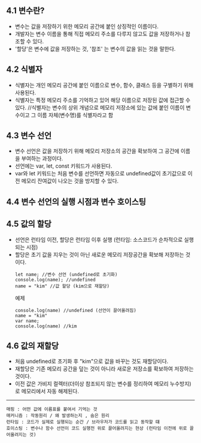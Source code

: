 ## 4.1 변수란?
- 변수는 값을 저장하기 위한 메모리 공간에 붙인 상징적인 이름이다. 
- 개발자는 변수 이름을 통해 직접 메모리 주소를 다루지 않고도 값을 저장하거나 참조할 수 있다. 
- '할당'은 변수에 값을 저장하는 것, '참조' 는 변수의 값을 읽는 것을 말한다. 

## 4.2 식별자
- 식별자는 개인 메모리 공간에 붙인 이름으로 변수, 함수, 클래스 등을 구별하기 위해 사용된다.
- 식별자는 특정 메모리 주소를 기억하고 있어 해당 이름으로 저장된 값에 접근할 수 있다. 
//식별자는 변수의 상위 개념으로 메모리 저장소에 있는 값에 붙인 이름이 변수이고 그 이름 자체(변수명)를 식별자라고 함

## 4.3 변수 선언
- 변수 선언은 값을 저장하기 위해 메모리 저장소의 공간을 확보하여 그 공간에 이름을 부여하는 과정이다. 
- 선언에는 var, let, const 키워드가 사용된다. 
- var와 let 키워드는 처음 변수를 선언하면 자동으로 undefined값이 초기값으로 이전 메모리 잔여값이 나오는 것을 방지할 수 있다. 

## 4.4 변수 선언의 실행 시점과 변수 호이스팅

## 4.5 값의 할당
- 선언은 런타임 이전, 할당은 런타임 이후 실행 (런타임: 소스코드가 순차적으로 실행되는 시점)
- 할당은 초기 값을 지우는 것이 아닌 새로운 메모리 저장공간을 확보해 저장하는 것이다.
  ```
  let name; //변수 선언 (undefined로 초기화)
  console.log(name); //undefined
  name = "kim" //값 할당 (kim으로 재할당)
  ```
  예제
  ```
  console.log(name) //undefined (선언이 끌어올려짐)
  name = "kim"
  var name;
  console.log(name) //kim
  ```

## 4.6 값의 재할당
- 처음 undefined로 초기화 후 "kim"으로 값을 바꾸는 것도 재할당이다. 
- 재할당은 기존 메모리 공간을 덮는 것이 아니라 새로운 저장소를 확보하여 저장하는 것이다.
- 이전 값은 가비지 컬렉터(더이상 참조되지 않는 변수를 정리하여 메모리 누수방지)로 메모리에서 자동 해제된다.

---
```
매핑 : 어떤 값에 이름표를 붙여서 기억는 것 
매커니즘 : 작동원리 / 왜 발생하는지 , 숨은 원리
런타임 : 코드가 실제로 실행되는 순간 / 브라우저가 코드를 읽고 동작할 떄
호이스팅 : 변수나 함수 선언이 코드 실행전 위로 끌어올려지는 현상 (런타임 이전에 위로 끌어올려지는 것)
```
